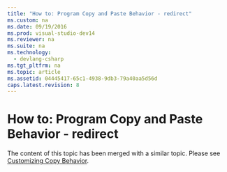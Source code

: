 ```yaml
---
title: "How to: Program Copy and Paste Behavior - redirect"
ms.custom: na
ms.date: 09/19/2016
ms.prod: visual-studio-dev14
ms.reviewer: na
ms.suite: na
ms.technology: 
  - devlang-csharp
ms.tgt_pltfrm: na
ms.topic: article
ms.assetid: 04445417-65c1-4938-9db3-79a40aa5d56d
caps.latest.revision: 8
---
```

# How to: Program Copy and Paste Behavior - redirect
The content of this topic has been merged with a similar topic. Please see [Customizing Copy Behavior](../Topic/Customizing%20Copy%20Behavior.md).